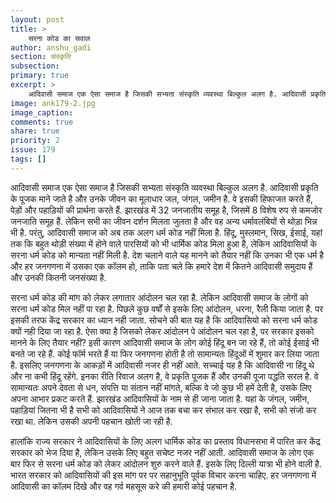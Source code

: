 ```yaml
---
layout: post
title: >
    सरना कोड का सवाल
author: anshu_gadi
section: संस्कृति
subsection:
primary: true
excerpt: >
    आदिवासी समाज एक ऐसा समाज है जिसकी सभ्यता संस्कृति व्यवस्था बिल्कुल अलग है. आदिवासी प्रकृति के पूजक माने जाते है और उनके जीवन का मूलाधार जल, जंगल, जमीन है. वे इसकी हिफाजत करते हैं, पेड़ों और पहाड़ियों की प्रार्थना करते हैं.
image: ank179-2.jpg
image_caption: 
comments: true
share: true
priority: 2
issue: 179
tags: []
---
```


आदिवासी समाज एक ऐसा समाज है जिसकी सभ्यता संस्कृति व्यवस्था बिल्कुल अलग है. आदिवासी प्रकृति के पूजक माने जाते है और उनके जीवन का मूलाधार जल, जंगल, जमीन है. वे इसकी हिफाजत करते हैं, पेड़ों और पहाड़ियों की प्रार्थना करते हैं. झारखंड में 32 जनजातीय समूह है, जिसमें 8 विशेष रुप से कमजोर जनजाति समूह हैं. लेकिन सभी का जीवन दर्शन मिलता जुलता है और वह अन्य धर्मावलंबियों से थोड़ा भिन्न भी है. परंतु, आदिवासी समाज को अब तक अलग धर्म कोड नहीं मिला है. हिंदू, मुस्लमान, सिख, ईसाई, यहां तक कि बहुत थोड़ी संख्या में होने वाले पारसियों को भी धार्मिक कोड मिला हुआ है, लेकिन आदिवासियों के सरना धर्म कोड को मान्यता नहीं मिली है. देश चलाने वाले यह मानने को तैयार नहीं कि उनका भी एक धर्म है और हर जनगणना में उसका एक कॉलम हो, ताकि पता चले कि हमारे देश में कितने आदिवासी समुदाय हैं और उनकी कितनी जनसंख्या है.

सरना धर्म कोड की मांग को लेकर लगातार आंदोलन चल रहा है. लेकिन आदिवासी समाज के लोगों को सरना धर्म कोड मिल नहीं पा रहा है. पिछले कुछ वर्षों से इसके लिए आंदोलन, धरना, रैली किया जाता है. पर इसकी तरफ केंद्र सरकार का ध्यान नही जाता. सोचने की बात यह है कि आदिवासियो को सरना धर्म कोड क्यों नही दिया जा रहा है. ऐसा क्या है जिसको लेकर आंदोलन पे आंदोलन चल रहा है, पर सरकार इसको मानने के लिए तैयार नहीं? इसी कारण आदिवासी समाज के लोग कोई हिंदू बन जा रहे हैं, तो कोई ईसाई भी बनते जा रहे हैं. कोई फॉर्म भरते हैं या फिर जनगणना होती है तो सामान्यतः हिंदूओं में शुमार कर लिया जाता है. इसलिए जनगणना के आकड़ों में आदिवासी नजर ही नहीं आते. सच्चाई यह है कि आदिवासी ना हिंदू थे और ना कभी हिंदू रहेंगे. इनका रीति रिवाज अलग है, वे प्रकृति पूजक हैं और उनकी पूजा पद्धति सरल है. वे सामान्यतः अपने देवता से धन, संपत्ति या संतान नहीं मांगते, बल्कि वे जो कुछ भी हमें देती है, उसके लिए अपना आभार प्रकट करते हैं. झारखंड आदिवासियों के नाम से ही जाना जाता है. यहां के जंगल, जमीन, पहाड़ियां जितना भी है सभी को आदिवासियों ने आज तक बचा कर संभाल कर रखा है, सभी को संजो कर रखा था. लेकिन उसकी अपनी पहचान खोती जा रही है.

हालांकि राज्य सरकार ने आदिवासियों के लिए अलग धार्मिक कोड का प्रस्ताव विधानसभा में पारित कर केंद्र सरकार को भेज दिया है, लेकिन उसके लिए बहुत सचेष्ट नजर नहीं आती. आदिवासी समाज के लोग एक बार फिर से सरना धर्म कोड को लेकर आंदोलन शुरु करने वाले हैं. इसके लिए दिल्ली यात्रा भी होने वाली है. भारत सरकार को आदिवासियों की इस मांग पर पर सहानुभूति पूर्वक विचार करना चाहिए. हर जनगणना में आदिवासी का कॉलम दिखे और वह गर्व महसूस करे की हमारी कोई पहचान है. 